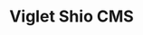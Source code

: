 ---
layout: solution
title: Viglet Shio CMS
status: stable
order: 3
identifier: shio
permalink: /shio/
get-started: https://shio.readme.io/
github: https://github.com/ShioCMS
github-org: ShioCMS
release: 0.3.7
main-color: tomato
logo-acronym: Sh
logo-section: CMS
short-name: Shio CMS
full-name: Viglet Shio CMS
description: Model Content, Use GraphQL and Create Site using Javascript with Native Cache and Search.
github-ci-url: https://github.com/ShioCMS/shio/actions/workflows/build.yml
twitter-url: https://twitter.com/shiocms
slack-url: https://join.slack.com/t/shiocms/shared_invite/zt-pm6w20zq-ywfhQj0zf_mejan0_xXqJw
youtube-channel: https://www.youtube.com/channel/UCMOUMnOecpTV05LpLytawuw
youtube-playlist-id: PLucp-3sa10A40BeGVAvLChPwONTfQ0nmY
download-message: Download Shio CMS and create your site.
download-size: 155 MB
download-url: https://github.com/ShioCMS/shio/releases/download/v0.3.7/viglet-shio.jar
run-jar: viglet-shio.jar
run-port: 2710
app-login: admin
app-password: admin
social-image: https://avatars.githubusercontent.com/u/38250020?s=280&amp;v=4
facebook-url: https://www.facebook.com/ShioCMS
file-type: .jar
categories: ["website"]
---